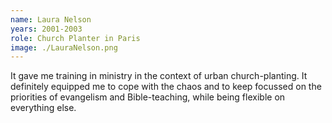 ```yaml
---
name: Laura Nelson
years: 2001-2003
role: Church Planter in Paris
image: ./LauraNelson.png
---
```

It gave me training in ministry in the context of urban church-planting. It definitely equipped me to cope with the chaos and to keep focussed on the priorities of evangelism and Bible-teaching, while being flexible on everything else.